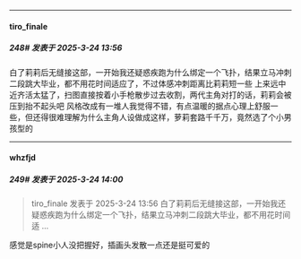 ﻿
*****

####  tiro_finale  
##### 248#       发表于 2025-3-24 13:56

白了莉莉后无缝接这部，一开始我还疑惑疾跑为什么绑定一个飞扑，结果立马冲刺二段跳大毕业，都不用花时间适应了，不过体感冲刺距离比莉莉短一些
上来远中近齐活太猛了，扫图直接按着小手枪散步过去收割，两代主角对打的话，莉莉会被压到抬不起头吧
风格改成有一堆人我觉得不错，有点温暖的据点心理上舒服一些，但还得很难理解为什么主角人设做成这样，萝莉套路千千万，竟然选了个小男孩型的


*****

####  whzfjd  
##### 249#       发表于 2025-3-24 14:00

<blockquote>tiro_finale 发表于 2025-3-24 13:56
白了莉莉后无缝接这部，一开始我还疑惑疾跑为什么绑定一个飞扑，结果立马冲刺二段跳大毕业，都不用花时间适 ...</blockquote>
感觉是spine小人没把握好，插画头发散一点还是挺可爱的

